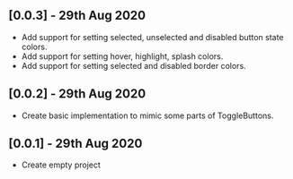 ## [0.0.3] - 29th Aug 2020
* Add support for setting selected, unselected and disabled button state colors.
* Add support for setting hover, highlight, splash colors.
* Add support for setting selected and disabled border colors.
## [0.0.2] - 29th Aug 2020
* Create basic implementation to mimic some parts of ToggleButtons.
## [0.0.1] - 29th Aug 2020
* Create empty project
